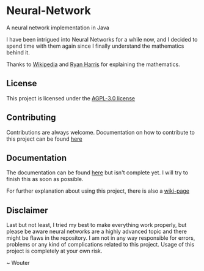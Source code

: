 # Neural-Network

A neural network implementation in Java

I have been intrigued into Neural Networks for a while now, and I decided to spend time with them again since I finally understand the mathematics behind it.

Thanks to [Wikipedia](https://en.wikipedia.org/wiki/Backpropagation) and [Ryan Harris](https://www.youtube.com/user/nqramjets) for explaining the mathematics.

## License

This project is licensed under the [AGPL-3.0 license](https://github.com/wouterkistemaker/Neural-Network/blob/master/LICENSE)

## Contributing

Contributions are always welcome. Documentation on how to contribute to this project can be found [here](https://github.com/wouterkistemaker/Neural-Network/blob/master/CONTRIBUTING.md)

## Documentation

The documentation can be found [here](https://wouterkistemaker.github.io/Neural-Network/) but isn't complete yet. I will try to finish this as soon as possible.

For further explanation about using this project, there is also a [wiki-page](https://github.com/wouterkistemaker/Neural-Network/wiki/Home)

## Disclaimer

Last but not least, I tried my best to make everything work properly, but please be aware neural networks are a highly advanced topic and there might be flaws in the repository. I am not in any way responsible for errors, problems or any kind of complications related to this project. Usage of this project is completely at your own risk.

~ Wouter
